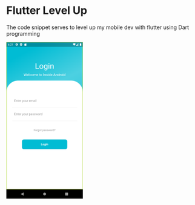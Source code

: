 <h1>Flutter Level Up</h1>
<p>The code snippet serves to level up my mobile dev with flutter using Dart programming </p>

<img src="https://github.com/PatrickNiyogitare28/flutter-levelup/blob/uploads/uploads/Screenshot_1612974093.png" width="40%">
